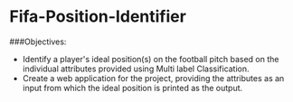 # Fifa-Position-Identifier

###Objectives:
* Identify a player's ideal position(s) on the football pitch based on the individual attributes provided using Multi label Classification.
* Create a web application for the project, providing the attributes as an input from which the ideal position is printed as the output.
